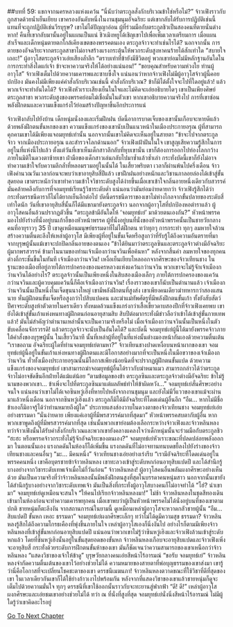##บทที่ 59: แขกจากนครหลวงแห่งแคว้น
“นี่นับว่าตระกูลสั่งกักบริเวณข้าใช่หรือไม่?” จ้าวเฟิงราวกับถูกสาดด้วยน้ำเย็นเยียบ
เขาครองอันดับหนึ่งในงานชุมนุมอัจฉริยะ แต่เขากลับได้รับการปฏิบัติเช่นนี้แทนที่จะถูกปฏิบัติเช่นวีรบุรุษ? เขาไม่ได้ปัญญาอ่อน ผู้ที่ร่วมมือกับตระกูลชิวเป็นสองคนที่ตายนั่นต่างหาก! คืนที่เขากลับมานั้นอยู่ในแผนเป็นแน่ ชิวเมิงหยูได้เชิญเขาไปเพื่อเพิ่มเวลาเตรียมการ เมื่อแผนสำเร็จและเด็กหนุ่มตายตกใกล้เคียงเขตของพรรคตนเอง ตระกูลจ้าวจะทำเช่นไรได้? นอกจากนั้น การตายของอัจฉริยะจากตระกูลสาขาไม่อาจสร้างแรงกระตุ้นให้พวกระดับสูงหาคนร้ายได้สักเท่าใด
“สบายใจเถอะ!”
ผู้อาวุโสตระกูลจ้าวเอ่ยเสียงล้ำลึก
“ตราบเท่าที่ข้ายังมีชีวิตอยู่ พวกเขาย่อมไม่มีหลักฐานอันใดในการกระทำสิ่งใดแก่เจ้า ข้าจะหาความจริงให้ได้อย่างแน่นอน!”
“ขอบคุณสำหรับความห่วงใย ท่านผู้อาวุโส” จ้าวเฟิงเต็มไปด้วยความเคารพและซาบซึ้งใจ
แน่นอนว่าหากจ้าวเฟิงไม่มีผู้อาวุโสจ้าวผู้นี้คอยปกป้อง มันคงไม่มีเพียงแค่คำสั่งกักบริเวณเช่นนี้
คำสั่งกักบริเวณ?
ข้าก็มิได้ตั้งใจจะไปที่ใดอยู่แล้ว! แล้วพวกเจ้าจะทำอันใดได้?
จ้าวเฟิงหัวเราะเสียงเย็นในใจและไม่คิดจะเอ่ยอธิบายใดๆ
เขาเป็นเพียงศิษย์ตระกูลสาขา พวกระดับสูงของพรรคย่อมไม่เชื่อมั่นในตัวเขา หากเขาอธิบายความจริงไป การที่เขาซ่อนพลังฝึกตนและความแข็งแกร่งไว้ย่อมสร้างปัญหาขึ้นอีกประการแน่

จ้าวเฟิงกลับไปยังบ้าน
เด็กหนุ่มนั่งลงและเริ่มฝึกฝน บัดนี้อาการบาดเจ็บของเขานั้นเกือบจะหายดีแล้ว ด้วยพลังฝึกตนขั้นหกของเขา ความแข็งแกร่งของเขานับเป็นแนวหน้าในเมืองประกายอรุณ ผู้ที่สามารถคุกคามเขาได้มีเพียงแจอมยุทธ์เท่านั้น นอกจากนั้นเขาไม่คิดจะเห็นอยู่ในสายตา
“ข้าจะไปจากตระกูลจ้าว จากเมืองประกายอรุณ และสำรวจโลกด้านนอก” จ้าวเฟิงเฝ้าฝันในใจ เขาสูญเสียความรู้สึกในการอยู่ในที่แห่งนี้ไปแล้ว
ตั้งแต่วันที่เขาเห็นเด็กสาวลึกลับที่หุบเขานั่น เขาก็ต้องการออกไปท่องโลกกว้าง ภายในมิติในดวงตาซ้ายเขา ฝ่ามือของเด็กสาวเล่นกลับไปมาซ้ำแล้วซ้ำเล่า กระทั่งบัดนี้เขาก็ยังไม่อาจทำความเข้าใจกับความลึกล้ำที่หลอมรวมอยู่ในนั้นได้
ในเสี้ยวพริบตา เวลาก็ผ่านพ้นไปครึ่งเดือน จ้าวเฟิงคำนวณวันเวลาก่อนจะพบว่าเขาอายุสิบสี่ปีแล้ว
เขาฝึกฝนอย่างหนักและวิชานภาลอยล่องได้เข้าสู่ขั้นสุดยอด เขาตระหนักว่าเขาทำความเข้าใจวิชาระดับสูงได้ง่ายขึ้นเมื่อเขาเข้าใจกลิ่นอายหนึ่งเดียวกับสวรรค์ มันคล้ายคลึงกับการที่จอมยุทธ์เรียนรู้วิชาระดับต่ำ แน่นอนว่ามันย่อมง่ายดายกว่า
จ้าวเฟิงรู้สึกได้ว่ากระทั่งดรรชนีดาราก็ไม่ได้ยากเย็นอีกต่อไป บัดนี้ดรรชนีดาราของเขาไม่ห่างไกลจากขั้นปลายของระดับสี่เท่าใดนัก วันที่เขาอายุสิบสี่นั้นก็ได้มีแขกมายังตระกูลจ้าว นอกจากผู้อาวุโสที่ปกป้องหอตำราแล้ว ผู้อาวุโสคนอื่นล้วนปรากฏตัวขึ้น
“ตระกูลข้ามีอันใดให้ ‘จอมยุทธ์เย่’ มาด้วยตนเองกัน?” หัวหน้าพรรคมองไปยังร่างที่นั่งอยู่บนเก้าอี้ของหัวหน้าพรรค
ผู้ที่นั่งอยู่บนที่นั่งของหัวหน้าพรรคนั้นเป็นชายวัยกลางคนที่อายุราวๆ 35 ปี เขาดูเหมือนมนุษย์ธรรมดาที่ไม่ได้ฝึกตน ทว่าทุกๆ การกระทำ ทุกๆ ลมหายใจล้วนสร้างความตื่นตะลึงให้เหล่าผู้อาวุโส มีเพียงผู้ที่อยู่ในขั้นเจ็ดหรือสูงกว่าที่รับรู้ได้ถึงความอันตรายที่มาจากบุรุษผู้นั้นแม้เขาจะปกปิดกลิ่นอายของตนเอง
“ข้าได้ยินมาว่าตระกูลซินและตระกูลจ้าวต่างมีอัจฉริยะผู้มากพรสวรรค์ ข้ามาในนามของท่านเจ้าเมืองกว่านจวินเพื่อค้นหา” หลังจากสิ้นคำ ลมหายใจของทุกคนต่างถี่กระชั้นขึ้นในทันที
เจ้าเมืองกว่านจวิน!
เหงื่อเย็นเยียบไหลออกจากศีรษะของจ้าวเทียนชาง ในฐานะของเมืองที่อยู่ภายใต้การปกครองของนครหลวงแห่งแคว้นกว่านจวิน พวกเขาจะไม่รู้จักเจ้าเมืองกว่านจวินได้อย่างไร?
ตระกูลจ้าวนั้นเป็นเพียงหนึ่งในสิบสองเมืองเล็กๆ ภายใต้การปกครองของแคว้นกว่านจวินและผู้ควบคุมแคว้นนี้ก็คือเจ้าเมืองกว่านจวิน!
เรื่องราวของเขาก็นับเป็นตำนานแล้ว เจ้าเมืองกว่านจวินนั้นเป็นหนึ่งในเจ็ดขุนนางใหญ่ เขามีพลังฝึกตนที่สูงส่ง เขาเพียงคนเดียวฆ่าทหารกว่าสองแสนนาย หั่นผู้ฝึกตนขั้นเจ็ดหรือสูงกว่าไปสิบแปดคน และฆ่าแม่ทัพศัตรูที่มีพลังฝึกตนขั้นเก้า ทั้งยังสับสัตว์ปีศาจระดับสูงห้าตัวตายในคราเดียว ทั้งหมดล้วนแข็งแกร่งกว่าเสื้อเขี้ยวดาบสองปีกที่จ้าวเฟิงเคยพบ
เขายังได้เข้าสู่ขั้นเก้าแห่งหนทางผู้ฝึกตนก่อนอายุสามสิบ สิบปีต่อมากระทั่งมีข่าวลือว่าเข้าได้เข้าสู่ขั้นกายเทพแล้ว! มันไม่สำคัญว่าตำนานเหล่านั้นจะเป็นความจริงหรือไม่ เมื่อเจ้าเมืองกว่านจวินนั้นเป็นหนึ่งในตัวขับเคลื่อนจักรวรรดิ!
แล้วตระกูลจ้าวจะนับเป็นอันใดได้?
และบัดนี้
จอมยุทธ์เย่ผู้นี้ได้มายังพรรคจ้าวภายใต้คำสั่งของบุรุษผู้นั้น ในเสี้ยววินาที นั้นที่เหล่าผู้ที่อยู่ในที่แห่งนั้นต่างมองหน้ากันเองด้วยความตื่นเต้น
“เราขอถาม อัจฉริยะผู้ใดที่ท่านจอมยุทธ์เย่ตามหา?” จ้าวเทียนชางปาดเหงื่อบนหน้าผากของเขา
จอมยุทธ์เย่ผู้นี้อยู่ในขั้นเก้าแห่งหนทางผู้ฝึกตนและมีโอกาสอย่างมากที่จะเป็นหนึ่งในมือขวาของเจ้าเมืองกว่านจวิน ทั่วทั้งเมืองประกายอรุณนั้นมีโอกาสเพียงน้อยนิดที่จะปรากฏผู้ฝึกตนขั้นแปด ด้วยความแข็งแกร่งของจอมยุทธ์เย่ เขาสามารถฆ่าจอมยุทธ์ผู้อื่นได้ราวกับฆ่าหมาแมว สามารถกล่าวได้ว่าตระกูลจ้าวไม่อาจขัดขืนอีกฝ่ายได้แม้แต่น้อย
“ตามข้อมูลของข้า ตระกูลซินและตระกูลจ้าวต่างมีอัจฉริยะ ข้าไม่รู้นามของพวกเขา... ข้าเพิ่งจะไปที่ตระกูลซินมาแต่ผลลัพธ์ทำให้ข้าผิดหวัง...” จอมยุทธ์เย่สั่นศีรษะอย่างจนใจ
แน่นอนว่าเขาไม่ได้เจอซินหวู่เฮิงที่หายไปหลังจากงานชุมนุม และยังไม่มีวี่แววของเขาแม้จะผ่านมาแล้วหนึ่งเดือน นอกจากซินหวู่เฮิงแล้ว ตระกูลก็มิได้มีอัจฉริยะที่โดดเด่นผู้อื่นอีก
“อืม... หากไม่มีชื่อข้าเองก็มิอาจรู้ได้ว่าท่านหมายถึงผู้ใด” ประกายแสงส่องวาบในดวงตาของจ้าวเทียนชาง
จอมยุทธ์เย่เอ่ยอย่างธรรมดา
“นั่นง่ายดาย เพียงแค่เอาผู้ที่มีพรสวรรค์มากที่สุดมา”
หัวหน้าพรรคสบตากับผู้อื่น หากพวกเขาพูดถึงผู้ที่มีพรสวรรค์มากที่สุด เช่นนั้นพวกเขาย่อมต้องเลือกระหว่างจ้าวเฟิงและจ้าวหลินหลง ทว่าจ้าวเฟิงนั้นได้รับคำสั่งกักบริเวณและพวกเขายังคลางแคลงใจว่าเด็กหนุ่มนั้นจะร่วมมือกับตระกูลชิว
“ฮะฮะ หรือพรรคจ้าวกระทั่งไม่รู้จักอัจฉริยะของตนเอง?” จอมยุทธ์เย่หัวเราะขณะที่ปลดปล่อยพลังออกมา
ในตอนนั้นเอง แรงกดดันในห้องก็ได้เพิ่มขึ้น แรงกดดันที่ไม่อาจทานทนบดขยี้ลงไปยังร่างของจ้าวเทียนชางและคนอื่นๆ
“มะ... มีคนหนึ่ง” จ้าวเทียนชางเอ่ยอย่างเร่งรีบ
“เรามีอัจฉริยะที่โดดเด่นอยู่ในพรรคคนหนึ่ง เขาคือบุตรชายข้าจ้าวหลินหลง เขาทะลวงเข้าสู่ระดับหกก่อนอายุสิบแปดปี และได้สำนึกรู้บางอย่างจากวิชาระดับเทพเจ้าเมื่อไม่กี่วันก่อน”
จ้าวหลินหลง!
ผู้อาวุโสคนอื่นพลันผงกศีรษะอย่างเห็นด้วย มันเป็นความจริงที่ว่าจ้าวหลินหลงนั้นมีพลังฝึกตนสูงที่สุดในบรรดาคนหนุ่มสาว นอกจากนั้นเขายังได้สำนึกรู้บางอย่างจากวิชาระดับเทพเจ้า มันเป็นสิ่งที่กระทั่งผู้อาวุโสบางคนก็ไม่อาจทำได้
“โฮ่? นำเขามา” จอมยุทธ์เย่ดูเหมือนจะสนใจ
“ให้คนไปเรียกจ้าวหลินหลงมา!”
ไม่ช้า
จ้าวหลินหลงในชุดสีทองเดินเข้ามาในห้องก่อนจะทำความเคารพทุกคน เมื่อเขาพบว่าผู้เป็นหัวหน้าพรรคไม่ได้นั่งอยู่บนที่ของเขาตามปกติ ชายหนุ่มก็ตะลึงงัน
จากสถานการณ์ในยามนี้ ดูเหมือนเหล่าผู้อาวุโสจะหวาดกลัวชายผู้นั้น
“อืม... สิบแปดปี ขั้นหก เหอะ ธรรมดา” จอมยุทธ์เย่ผงกศีรษะเล็กๆ ทว่าไม่ได้ดูมีความสุข
ธรรมดา?
จ้าวหลินหลงรู้สึกได้ถึงความโกรธเคืองที่พุ่งขึ้นภายในใจ เหล่าผู้อาวุโสเองก็นิ่งงันไป อย่างไรก็ตามมีเพียงจ้าวหลินหลงที่เข้าสู่ขั้นหกก่อนอายุสิบแปดปี
แน่นอนว่าพวกเขาไม่รู้ว่าซินหวู่เฮิงและจ้าวเฟิงล้วนเข้าสู่ระดับหกแล้ว โดยที่ซินหวู่เฮิงนั้นอยู่ในขั้นสุดยอดของขั้นหก จ้าวหลินหลงเกือบจะอายุสิบแปดและจ้าวเฟิงเพิ่งจะอายุสิบสี่ กระทั่งด้วยระดับการฝึกตนขั้นห้าของเขา มันก็ชัดเจนว่าความสามารถของเขาเหนือกว่าจ้าวหลินหลง
“แสดงวิชาของเจ้าให้ข้าดู” บุรุษวัยกลางคนเอ่ยสีหน้าไร้อารมณ์
“ขอรับ จอมยุทธ์เย่” จ้าวหลินหลงจำกัดความตื่นเต้นของเขาไว้อย่างช่วยไม่ได้
ความหมายของสายตาที่พ่อบุญธรรมของเขาส่งมา เขารู้ว่านี่คือโอกาสที่จะเปลี่ยนโชคชะตาของเขา
ดรรชนีเมฆนภา!
จ้าวหลินหลงตวาดขณะที่ใช้วิชาที่ดีที่สุดของเขา ในเวลาเดียวกันเขาก็ได้ใช้ย่างก้าวเงาไปพร้อมกัน หลังจากที่แสดงวิชาของเขาแล้วชายหนุ่มก็ดูจะเต็มไปด้วยความมั่นใจ ทุกๆ ดรรชนีที่เขาใช้ออกนั้นราวกับจะทะยานสู่ฟากฟ้า
“ดี! ดี!”
เหล่าผู้อาวุโสผงกศีรษะและเอ่ยชมเขาอย่างช่วยไม่ได้ ทว่า ณ ที่นั่งที่สูงที่สุด จอมยุทธ์เย่นั่งนิ่งสีหน้าไร้อารมณ์ ไม่มีผู้ใดรู้ว่าเขาคิดอะไรอยู่



[Go To Next Chapter]( ./60.md)